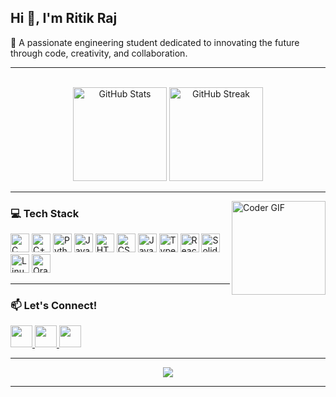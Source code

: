 <h2 align="left">Hi 👋, I'm Ritik Raj</h2>
<p align="left">🚀 A passionate engineering student dedicated to innovating the future through code, creativity, and collaboration.</p>

---

<br clear="both" />

<div align="center">
  <img src="https://github-readme-stats.vercel.app/api?username=codewith-raj&hide_title=true&hide_rank=false&show_icons=true&include_all_commits=true&count_private=true&disable_animations=false&theme=dark&locale=en&hide_border=false" height="150" alt="GitHub Stats" />
  <img src="https://streak-stats.demolab.com?user=codewith-raj&locale=en&mode=daily&theme=dracula&hide_border=false&border_radius=5" height="150" alt="GitHub Streak" />
</div>

---

<img align="right" height="150" src="https://media.giphy.com/media/v1.Y2lkPTc5MGI3NjExaXVzdmszZDNkMWVmNzU4NmJscm5zb2dmNnRxczRiOG9nNXU5a2NuYSZlcD12MV9naWZzX3NlYXJjaCZjdD1n/bGgsc5mWoryfgKBx1u/giphy.gif" alt="Coder GIF" />

### 💻 Tech Stack

<div align="left">
  <img src="https://cdn.jsdelivr.net/gh/devicons/devicon/icons/c/c-original.svg" height="30" alt="C" />
  <img src="https://cdn.jsdelivr.net/gh/devicons/devicon/icons/cplusplus/cplusplus-original.svg" height="30" alt="C++" />
  <img src="https://cdn.jsdelivr.net/gh/devicons/devicon/icons/python/python-original.svg" height="30" alt="Python" />
  <img src="https://cdn.jsdelivr.net/gh/devicons/devicon/icons/java/java-original.svg" height="30" alt="Java" />
  <img src="https://cdn.jsdelivr.net/gh/devicons/devicon/icons/html5/html5-plain-wordmark.svg" height="30" alt="HTML5" />
  <img src="https://cdn.jsdelivr.net/gh/devicons/devicon/icons/css3/css3-plain-wordmark.svg" height="30" alt="CSS3" />
  <img src="https://cdn.jsdelivr.net/gh/devicons/devicon/icons/javascript/javascript-plain.svg" height="30" alt="JavaScript" />
  <img src="https://cdn.jsdelivr.net/gh/devicons/devicon/icons/typescript/typescript-original.svg" height="30" alt="TypeScript" />
  <img src="https://cdn.jsdelivr.net/gh/devicons/devicon/icons/react/react-original-wordmark.svg" height="30" alt="React" />
  <img src="https://cdn.jsdelivr.net/gh/devicons/devicon/icons/solidity/solidity-plain.svg" height="30" alt="Solidity" />
  <img src="https://cdn.jsdelivr.net/gh/devicons/devicon/icons/linux/linux-original.svg" height="30" alt="Linux" />
  <img src="https://cdn.jsdelivr.net/gh/devicons/devicon/icons/oracle/oracle-original.svg" height="30" alt="Oracle" />
</div>

---

### 📫 Let's Connect!

<div align="left">
  <a href="https://www.linkedin.com/in/ritik-raj-521765289" target="_blank">
    <img src="https://img.shields.io/static/v1?message=LinkedIn&logo=linkedin&label=&color=0077B5&logoColor=white&style=for-the-badge" height="35" />
  </a>
  <a href="https://www.instagram.com/_ritikraj_05" target="_blank">
    <img src="https://img.shields.io/static/v1?message=Instagram&logo=instagram&label=&color=E4405F&logoColor=white&style=for-the-badge" height="35" />
  </a>
  <a href="mailto:ritikrajunique111@gmail.com">
    <img src="https://img.shields.io/static/v1?message=Gmail&logo=gmail&label=&color=D14836&logoColor=white&style=for-the-badge" height="35" />
  </a>
</div>

---

<div align="center">
  <img src="https://profile-counter.glitch.me/codewith-raj/count.svg?" />
</div>

---

